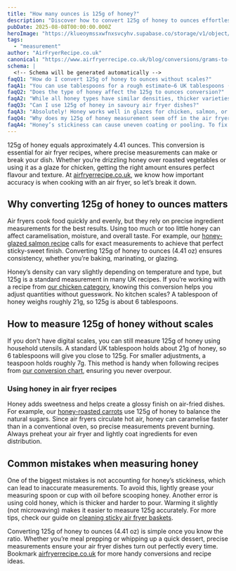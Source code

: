 ```yaml
---
title: "How many ounces is 125g of honey?"
description: "Discover how to convert 125g of honey to ounces effortlessly for perfect air fryer recipes every time."
pubDate: 2025-08-08T00:00:00.000Z
heroImage: "https://klueoymssxwfnxsvcyhv.supabase.co/storage/v1/object/public/Shmucket/how-many-ounces-is-125g-of-honey.webp"
tags:
  - "measurement"
author: "AirFryerRecipe.co.uk"
canonical: "https://www.airfryerrecipe.co.uk/blog/conversions/grams-to-ounces/how-many-ounces-is-125g-of-honey"
schema: |
  <!-- Schema will be generated automatically -->
faqQ1: "How do I convert 125g of honey to ounces without scales?"
faqA1: "You can use tablespoons for a rough estimate—6 UK tablespoons (21g each) equal roughly 125g of honey. For smaller adjustments, a teaspoon holds about 7g. Lightly greasing your spoon helps the honey slide off easily."
faqQ2: "Does the type of honey affect the 125g to ounces conversion?"
faqA2: "While all honey types have similar densities, thicker varieties like manuka may settle differently. For most recipes, 125g of honey will still equal approximately 4.41 ounces, but always measure for precision."
faqQ3: "Can I use 125g of honey in savoury air fryer dishes?"
faqA3: "Absolutely! Honey works well in glazes for chicken, salmon, or roasted vegetables. Just remember that air fryers intensify caramelisation, so adjust cooking times to prevent burning."
faqQ4: "Why does my 125g of honey measurement seem off in the air fryer?"
faqA4: "Honey’s stickiness can cause uneven coating or pooling. To fix this, lightly thin it with warm water or oil before applying. Also, preheat your air fryer to ensure even cooking."
---
```

<p>125g of honey equals approximately 4.41 ounces. This conversion is essential for air fryer recipes, where precise measurements can make or break your dish. Whether you’re drizzling honey over roasted vegetables or using it as a glaze for chicken, getting the right amount ensures perfect flavour and texture. At <a href=https://www.airfryerrecipe.co.uk>airfryerrecipe.co.uk</a>, we know how important accuracy is when cooking with an air fryer, so let’s break it down.</p>  

<h2>Why converting 125g of honey to ounces matters</h2>  
<p>Air fryers cook food quickly and evenly, but they rely on precise ingredient measurements for the best results. Using too much or too little honey can affect caramelisation, moisture, and overall taste. For example, our <a href=https://www.airfryerrecipe.co.uk/recipes>honey-glazed salmon recipe</a> calls for exact measurements to achieve that perfect sticky-sweet finish. Converting 125g of honey to ounces (4.41 oz) ensures consistency, whether you’re baking, marinating, or glazing.</p>  

<p>Honey’s density can vary slightly depending on temperature and type, but 125g is a standard measurement in many UK recipes. If you’re working with a recipe from <a href=https://www.airfryerrecipe.co.uk/recipe-category/chicken>our chicken category</a>, knowing this conversion helps you adjust quantities without guesswork. No kitchen scales? A tablespoon of honey weighs roughly 21g, so 125g is about 6 tablespoons.</p>  

<h2>How to measure 125g of honey without scales</h2>  
<p>If you don’t have digital scales, you can still measure 125g of honey using household utensils. A standard UK tablespoon holds about 21g of honey, so 6 tablespoons will give you close to 125g. For smaller adjustments, a teaspoon holds roughly 7g. This method is handy when following recipes from <a href=https://www.airfryerrecipe.co.uk/air-fryer-conversion-chart>our conversion chart</a>, ensuring you never overpour.</p>  

<h3>Using honey in air fryer recipes</h3>  
<p>Honey adds sweetness and helps create a glossy finish on air-fried dishes. For example, our <a href=https://www.airfryerrecipe.co.uk/recipe-category/vegetables>honey-roasted carrots</a> use 125g of honey to balance the natural sugars. Since air fryers circulate hot air, honey can caramelise faster than in a conventional oven, so precise measurements prevent burning. Always preheat your air fryer and lightly coat ingredients for even distribution.</p>  

<h2>Common mistakes when measuring honey</h2>  
<p>One of the biggest mistakes is not accounting for honey’s stickiness, which can lead to inaccurate measurements. To avoid this, lightly grease your measuring spoon or cup with oil before scooping honey. Another error is using cold honey, which is thicker and harder to pour. Warming it slightly (not microwaving) makes it easier to measure 125g accurately. For more tips, check our guide on <a href=https://www.airfryerrecipe.co.uk/air-fryer-cleaner>cleaning sticky air fryer baskets</a>.</p>  

<p>Converting 125g of honey to ounces (4.41 oz) is simple once you know the ratio. Whether you’re meal prepping or whipping up a quick dessert, precise measurements ensure your air fryer dishes turn out perfectly every time. Bookmark <a href=https://www.airfryerrecipe.co.uk>airfryerrecipe.co.uk</a> for more handy conversions and recipe ideas.</p>
